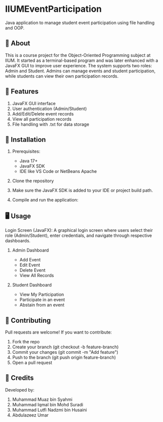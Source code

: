 # IIUMEventParticipation
Java application to manage student event participation using file handling and OOP.

## 📖 About

This is a course project for the Object-Oriented Programming subject at IIUM. It started as a terminal-based program and was later enhanced with a JavaFX GUI to improve user experience. The system supports two roles: Admin and Student. Admins can manage events and student participation, while students can view their own participation records.



## 🚀 Features

1.  JavaFX GUI interface
1.  User authentication (Admin/Student)
1.  Add/Edit/Delete event records
1.  View all participation records
1.  File handling with .txt for data storage



## 🔧 Installation

1.  Prerequisites:
    -  Java 17+
    -  JavaFX SDK
    -  IDE like VS Code or NetBeans Apache

1.  Clone the repository
1.  Make sure the JavaFX SDK is added to your IDE or project build path.
1.  Compile and run the application:



## 🖥️ Usage

Login Screen (JavaFX):
A graphical login screen where users select their role (Admin/Student), enter credentials, and navigate through respective dashboards.

1.  Admin Dashboard
    -  Add Event
    -  Edit Event
    -  Delete Event
    -  View All Records

1.  Student Dashboard
    -  View My Participation
    -  Participate in an event
    -  Abstain from an event




## 🤝 Contributing

Pull requests are welcome! If you want to contribute:
1.  Fork the repo
1.  Create your branch (git checkout -b feature-branch)
1.  Commit your changes (git commit -m "Add feature")
1.  Push to the branch (git push origin feature-branch)
1.  Open a pull request



## 🙌 Credits

Developed by:
1. Muhammad Muaz bin Syahmi
1. Muhammad Iqmal bin Mohd Suradi
1. Muhammad Lutfi Nadzmi bin Husaini
1. Abdulazeez Umar

